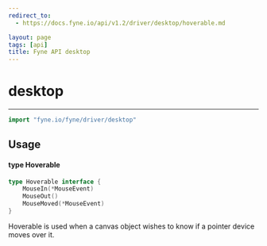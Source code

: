 ```yaml
---
redirect_to:
  - https://docs.fyne.io/api/v1.2/driver/desktop/hoverable.md

layout: page
tags: [api]
title: Fyne API desktop
---
```



# desktop
---
```go
import "fyne.io/fyne/driver/desktop"
```

## Usage

#### type Hoverable

```go
type Hoverable interface {
	MouseIn(*MouseEvent)
	MouseOut()
	MouseMoved(*MouseEvent)
}
```

Hoverable is used when a canvas object wishes to know if a pointer device moves over it.
